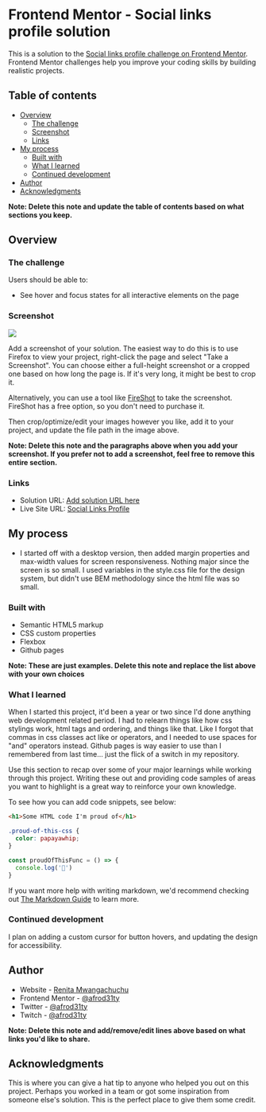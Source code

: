 # Frontend Mentor - Social links profile solution

This is a solution to the [Social links profile challenge on Frontend Mentor](https://www.frontendmentor.io/challenges/social-links-profile-UG32l9m6dQ). Frontend Mentor challenges help you improve your coding skills by building realistic projects.

## Table of contents

- [Overview](#overview)
  - [The challenge](#the-challenge)
  - [Screenshot](#screenshot)
  - [Links](#links)
- [My process](#my-process)
  - [Built with](#built-with)
  - [What I learned](#what-i-learned)
  - [Continued development](#continued-development)
- [Author](#author)
- [Acknowledgments](#acknowledgments)

**Note: Delete this note and update the table of contents based on what sections you keep.**

## Overview

### The challenge

Users should be able to:

- See hover and focus states for all interactive elements on the page

### Screenshot

![](./screenshot.jpg)

Add a screenshot of your solution. The easiest way to do this is to use Firefox to view your project, right-click the page and select "Take a Screenshot". You can choose either a full-height screenshot or a cropped one based on how long the page is. If it's very long, it might be best to crop it.

Alternatively, you can use a tool like [FireShot](https://getfireshot.com/) to take the screenshot. FireShot has a free option, so you don't need to purchase it. 

Then crop/optimize/edit your images however you like, add it to your project, and update the file path in the image above.

**Note: Delete this note and the paragraphs above when you add your screenshot. If you prefer not to add a screenshot, feel free to remove this entire section.**

### Links

- Solution URL: [Add solution URL here](https://www.github.com/renitam/social-links-profile)
- Live Site URL: [Social Links Profile](https://renitam.github.com/social-links-profile)

## My process

- I started off with a desktop version, then added margin properties and max-width values for screen responsiveness. Nothing major since the screen is so small. I used variables in the style.css file for the design system, but didn't use BEM methodology since the html file was so small.

### Built with

- Semantic HTML5 markup
- CSS custom properties
- Flexbox
- Github pages

**Note: These are just examples. Delete this note and replace the list above with your own choices**

### What I learned

When I started this project, it'd been a year or two since I'd done anything web development related period. I had to relearn things like how css stylings work, html tags and ordering, and things like that. Like I forgot that commas in css classes act like or operators, and I needed to use spaces for "and" operators instead. Github pages is way easier to use than I remembered from last time... just the flick of a switch in my repository.

Use this section to recap over some of your major learnings while working through this project. Writing these out and providing code samples of areas you want to highlight is a great way to reinforce your own knowledge.

To see how you can add code snippets, see below:

```html
<h1>Some HTML code I'm proud of</h1>
```
```css
.proud-of-this-css {
  color: papayawhip;
}
```
```js
const proudOfThisFunc = () => {
  console.log('🎉')
}
```

If you want more help with writing markdown, we'd recommend checking out [The Markdown Guide](https://www.markdownguide.org/) to learn more.

### Continued development

I plan on adding a custom cursor for button hovers, and updating the design for accessibility.

## Author

- Website - [Renita Mwangachuchu](https://afrod31ty.github.com/portfolio)
- Frontend Mentor - [@afrod31ty](https://www.frontendmentor.io/profile/afrod31ty)
- Twitter - [@afrod31ty](https://www.twitter.com/afrod31ty)
- Twitch - [@afrod31ty](https://www.twitch.tv/afrod31ty)

**Note: Delete this note and add/remove/edit lines above based on what links you'd like to share.**

## Acknowledgments

This is where you can give a hat tip to anyone who helped you out on this project. Perhaps you worked in a team or got some inspiration from someone else's solution. This is the perfect place to give them some credit.